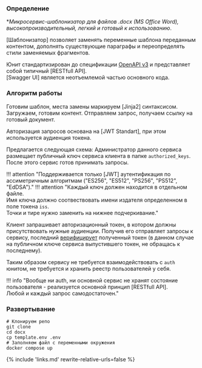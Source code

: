 ### Определение 
**Микросервис-шаблонизатор для файлов *.docx (MS Office Word), высокопроизводительный, легкий и готовый к использованию**.  

[Шаблонизатор] позволяет заменять переменные шаблона переданным контентом, дополнять существующие параграфы и переопределять стили заменяемых фрагментов.

Юнит стандартизирован до спецификации [OpenAPI v3](https://spec.openapis.org/oas/v3.0.3) и представляет собой типичный [RESTfull API].<br>[Swagger UI] является неотъемлемой частью основного кода.


### Алгоритм работы

Готовим шаблон, места замены маркируем [Jinja2] синтаксисом. Загружаем, готовим контент. Отправляем запрос, получаем ссылку на готовый документ. 

Авторизация запросов основана на [JWT Standart], при этом используется аудиенция токена.  

Предлагается следующая схема: Администратор данного сервиса размещает публичный ключ сервиса клиента в папке `authorized_keys`. После этого сервис готов принимать запросы.

!!! attention "Поддерживается только [JWT] аутентификация по ассиметричным алгоритмам ("ES256", "ES512", "PS256", "PS512", "EdDSA")."
!!! attention "Каждый ключ должен находится в отдельном файле.<br> Имя ключа должно соотвествовать имени издателя определенном в поле токена `iss`.<br> Точки и тире нужно заменить на нижнее подчеркивание."

Клиент запрашивает авторизационный токен, в котором должны присутствовать нужные аудиенции. Получив его отправляет запросы к сервису, последний [верифицирует](structure/#верификация-токенов) полученный токен (в данном случае на публичном ключе сервиса выпустившего токен, не обращась к последнему).  

Таким образом сервису не требуется взаимодействовать с `auth` юнитом, не требуется и хранить реестр пользователей у себя.  

!!! info "Вообще ни auth, ни основной сервис не хранят состояние пользователя - реализуется основной принцип [RESTfull API].<br>Любой и каждый запрос самодостаточен."  

### Развертывание

```shell
# Клонируем репо
git clone 
cd docx
cp template.env .env
# Заполняем файл с переменными окружения
docker compose up
```

{% 
include 'links.md'
rewrite-relative-urls=false
%}
